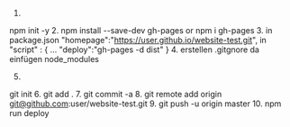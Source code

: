 1. 
npm init -y
2. 
npm install --save-dev gh-pages
or 
   npm i gh-pages 
3. 
in package.json 
"homepage":"https://user.github.io/website-test.git",
in 
"script" : {
    ...
    "deploy":"gh-pages -d dist"
} 
4. erstellen
.gitgnore
da einfügen 
node_modules

5. 
git init 
6. 
git add .
7. 
git commit -a
8. 
git remote add origin git@github.com:user/website-test.git
9. 
git push -u origin master
10. 
npm run deploy